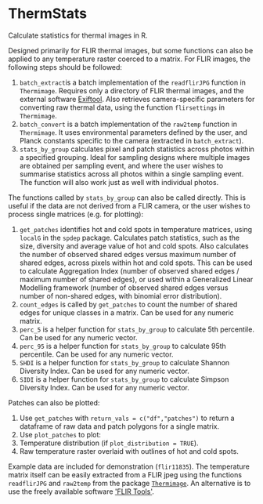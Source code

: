 # ThermStats

Calculate statistics for thermal images in R.

Designed primarily for FLIR thermal images, but some functions can also be applied to any temperature raster coerced to a matrix. For FLIR images, the following steps should be followed:

1. `batch_extract`is a batch implementation of the `readflirJPG` function in `Thermimage`. Requires only a directory of FLIR thermal images, and the external software [Exiftool](http://www.sno.phy.queensu.ca/~phil/exiftool/ "Exiftool"). Also retrieves camera-specific parameters for converting raw thermal data, using the function `flirsettings` in `Thermimage`.
2. `batch_convert` is a batch implementation of the `raw2temp` function in `Thermimage`. It uses environmental parameters defined by the user, and Planck constants specific to the camera (extracted in `batch_extract`).
3. `stats_by_group` calculates pixel and patch statistics across photos within a specified grouping. Ideal for sampling designs where multiple images are obtained per sampling event, and where the user wishes to summarise statistics across all photos within a single sampling event. The function will also work just as well with individual photos.

The functions called by `stats_by_group` can also be called directly. This is useful if the data are not derived from a FLIR camera, or the user wishes to process single matrices (e.g. for plotting):

1. `get_patches` identifies hot and cold spots in temperature matrices, using `localG` in the `spdep` package. Calculates patch statistics, such as the size, diversity and average value of hot and cold spots. Also calculates the number of observed shared edges versus maximum number of shared edges, across pixels within hot and cold spots. This can be used to calculate Aggregation Index (number of observed shared edges / maximum number of shared edges), or used within a Generalized Linear Modelling framework (number of observed shared edges versus number of non-shared edges, with binomial error distribution).
2. `count_edges` is called by `get_patches` to count the number of shared edges for unique classes in a matrix. Can be used for any numeric matrix.
3. `perc_5` is a helper function for `stats_by_group` to calculate 5th percentile. Can be used for any numeric vector.
4. `perc_95` is a helper function for `stats_by_group` to calculate 95th percentile. Can be used for any numeric vector.
5. `SHDI` is a helper function for `stats_by_group` to calculate Shannon Diversity Index. Can be used for any numeric vector.
6. `SIDI` is a helper function for `stats_by_group` to calculate Simpson Diversity Index. Can be used for any numeric vector.

Patches can also be plotted:

1. Use `get_patches` with `return_vals = c("df","patches")` to return a dataframe of raw data and patch polygons for a single matrix.
1. Use `plot_patches` to plot:
  1. Temperature distribution  (if `plot_distribution = TRUE`).
  2. Raw temperature raster overlaid with outlines of hot and cold spots. 

  
 Example data are included for demonstration (`flir11835`). The temperature matrix itself can be easily extracted from a FLIR jpeg using the functions `readflirJPG` and `raw2temp` from the package [`Thermimage`](https://CRAN.R-project.org/package=Thermimage). An alternative is to use the freely available software ['FLIR Tools'](http://www.flir.com/instruments/display/?id=54865). 
